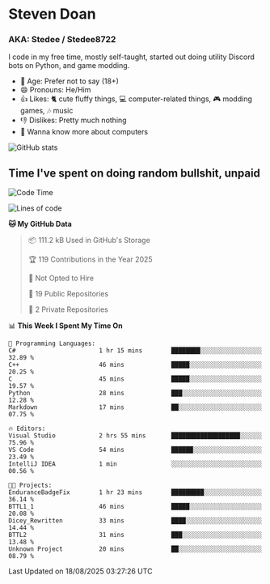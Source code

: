# Steven Doan
### AKA: Stedee / Stedee8722
I code in my free time, mostly self-taught, started out doing utility Discord bots on Python, and game modding.

- 🤔 Age: Prefer not to say (18+)
- 😄 Pronouns: He/Him
- 👍 Likes: 🐈 cute fluffy things, 💻 computer-related things, 🎮 modding games, 🎶 music
- 👎 Dislikes: Pretty much nothing
- 🥹 Wanna know more about computers

![GitHub stats](https://github-readme-stats-iota-mocha-40.vercel.app/api?username=Stedee8722&show=prs_merged,prs_merged_percentage&show_icons=true&theme=transparent)

## Time I've spent on doing random bullshit, unpaid
<!--START_SECTION:Time I've spent on doing random bullshit, unpaid-->
![Code Time](http://img.shields.io/badge/Code%20Time-308%20hrs%2033%20mins-blue)

![Lines of code](https://img.shields.io/badge/From%20Hello%20World%20I%27ve%20Written-87.2%20thousand%20lines%20of%20code-blue)

**🐱 My GitHub Data** 

> 📦 111.2 kB Used in GitHub's Storage 
 > 
> 🏆 119 Contributions in the Year 2025
 > 
> 🚫 Not Opted to Hire
 > 
> 📜 19 Public Repositories 
 > 
> 🔑 2 Private Repositories 
 > 
📊 **This Week I Spent My Time On** 

```text
💬 Programming Languages: 
C#                       1 hr 15 mins        ████████░░░░░░░░░░░░░░░░░   32.89 % 
C++                      46 mins             █████░░░░░░░░░░░░░░░░░░░░   20.25 % 
C                        45 mins             █████░░░░░░░░░░░░░░░░░░░░   19.57 % 
Python                   28 mins             ███░░░░░░░░░░░░░░░░░░░░░░   12.28 % 
Markdown                 17 mins             ██░░░░░░░░░░░░░░░░░░░░░░░   07.75 % 

🔥 Editors: 
Visual Studio            2 hrs 55 mins       ███████████████████░░░░░░   75.96 % 
VS Code                  54 mins             ██████░░░░░░░░░░░░░░░░░░░   23.49 % 
IntelliJ IDEA            1 min               ░░░░░░░░░░░░░░░░░░░░░░░░░   00.56 % 

🐱‍💻 Projects: 
EnduranceBadgeFix        1 hr 23 mins        █████████░░░░░░░░░░░░░░░░   36.14 % 
BTTL1_1                  46 mins             █████░░░░░░░░░░░░░░░░░░░░   20.08 % 
Dicey_Rewritten          33 mins             ████░░░░░░░░░░░░░░░░░░░░░   14.44 % 
BTTL2                    31 mins             ███░░░░░░░░░░░░░░░░░░░░░░   13.48 % 
Unknown Project          20 mins             ██░░░░░░░░░░░░░░░░░░░░░░░   08.79 % 
```


 Last Updated on 18/08/2025 03:27:26 UTC
<!--END_SECTION:Time I've spent on doing random bullshit, unpaid-->
